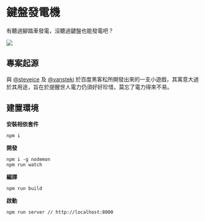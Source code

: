 鍵盤發電機
=======

有聽過腳踏車發電，沒聽過鍵盤也能發電吧？

![](http://www.giphy.com/gifs/l46Cm2w1aLH8rWHG8)

專案起源
---

與 [@steveice](https://github.com/steveice) 及 [@vansteki](https://github.com/vansteki) 於百度黑客松所開發出來的一支小遊戲，其寓意大過於其用途，旨在於提醒世人電力仍須好好珍惜，莫忘了電力得來不易。

建置環境
---

**安裝相依套件**

```
npm i
```

**開發**

```
npm i -g nodemon
npm run watch
```

**編譯**

```
npm run build
```

**啟動**

```
npm run server // http://localhost:8000
```
